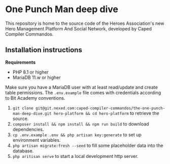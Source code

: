 # One Punch Man deep dive

This repository is home to the source code of the Heroes Association's new Hero Management
Platform And Social Network, developed by Caped Compiler Commandos.

## Installation instructions

**Requirements**

-   PHP 8.1 or higher
-   MariaDB 11.w or higher

Make sure you have a MariaDB user with at least read/update and create table permissions.
The `.env.example` file comes with credentials according to Bit Academy conventions.

1. `git clone git@git.nexed.com:caped-compiler-commandos/the-one-punch-man-deep-dive.git
    hero-platform && cd hero-platform` to retrieve the source.
2. `composer install && npm install && npm run build` to download dependencies.
3. `cp .env.example .env && php artisan key:generate` to set up environment variables.
4. `php artisan migrate:fresh --seed` to fill some placeholder data into the database.
5. `php aritisan serve` to start a local development http server.

